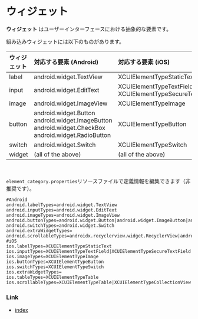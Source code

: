 # ウィジェット

**ウィジェット** はユーザーインターフェースにおける抽象的な要素です。

組み込みウィジェットには以下のものがあります。

| ウィジェット | 対応する要素 (Android)                                                                                                | 対応する要素 (iOS)                                                |
|:-------|:----------------------------------------------------------------------------------------------------------------|:------------------------------------------------------------|
| label  | android.widget.TextView                                                                                         | XCUIElementTypeStaticText                                   |
| input  | android.widget.EditText                                                                                         | XCUIElementTypeTextField<br/>XCUIElementTypeSecureTextField |
| image  | android.widget.ImageView                                                                                        | XCUIElementTypeImage                                        |
| button | android.widget.Button<br/>android.widget.ImageButton<br/>android.widget.CheckBox<br/>android.widget.RadioButton | XCUIElementTypeButton                                       |
| switch | android.widget.Switch                                                                                           | XCUIElementTypeSwitch                                       |
| widget | (all of the above)                                                                                              | (all of the above)                                          |

<br>

`element_category.properties`リソースファイルで定義情報を編集できます（非推奨です）。

```properties
#Android
android.labelTypes=android.widget.TextView
android.inputTypes=android.widget.EditText
android.imageTypes=android.widget.ImageView
android.buttonTypes=android.widget.Button|android.widget.ImageButton|android.widget.CheckBox|android.widget.RadioButton
android.switchTypes=android.widget.Switch
android.extraWidgetTypes=
android.scrollableTypes=androidx.recyclerview.widget.RecyclerView|android.support.v7.widget.RecyclerView|android.widget.ScrollView|android.widget.HorizontalScrollView|androidx.viewpager.widget.ViewPager
#iOS
ios.labelTypes=XCUIElementTypeStaticText
ios.inputTypes=XCUIElementTypeTextField|XCUIElementTypeSecureTextField
ios.imageTypes=XCUIElementTypeImage
ios.buttonTypes=XCUIElementTypeButton
ios.switchTypes=XCUIElementTypeSwitch
ios.extraWidgetTypes=
ios.tableTypes=XCUIElementTypeTable
ios.scrollableTypes=XCUIElementTypeTable|XCUIElementTypeCollectionView|XCUIElementTypeScrollView|XCUIElementTypeWebView|XCUIElementTypeMap
```

### Link

- [index](../../../index_ja.md)


